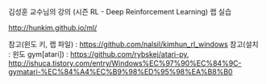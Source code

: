 김성훈 교수님의  강의 (시즌 RL - Deep Reinforcement Learning) 랩 실습

http://hunkim.github.io/ml/

참고(윈도 키, 랩 파일) : https://github.com/nalsil/kimhun_rl_windows
참고(설치 : 윈도 gym[atari]) : https://github.com/rybskej/atari-py, http://ishuca.tistory.com/entry/Windows%EC%97%90%EC%84%9C-gymatari-%EC%84%A4%EC%B9%98%ED%95%98%EA%B8%B0
